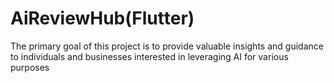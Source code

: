 # AiReviewHub(Flutter)
 The primary goal of this project is to provide valuable insights and guidance to individuals and businesses interested in leveraging AI for various purposes
